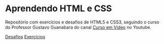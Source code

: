 # Aprendendo HTML e CSS

Repositório com exercícios e desafios de HTML5 e CSS3, seguindo o curso do Professor Gustavo Guanabara do canal <a href="https://www.youtube.com/@CursoemVideo">Curso em Video</a> no Youtube.

<a href="https://kryotsz.github.io/Exercicios_Curso_em_Video/HTML5_CSS3/Desafios">Desafios</a>
<a href="https://kryotsz.github.io/Exercicios_Curso_em_Video/HTML5_CSS3/Exercicios">Exercícios</a>